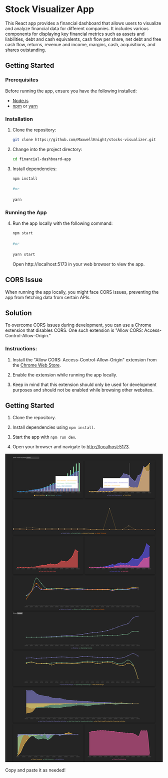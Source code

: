 # Stock Visualizer App

This React app provides a financial dashboard that allows users to visualize and analyze financial data for different companies. It includes various components for displaying key financial metrics such as assets and liabilities, debt and cash equivalents, cash flow per share, net debt and free cash flow, returns, revenue and income, margins, cash, acquisitions, and shares outstanding.

## Getting Started

### Prerequisites

Before running the app, ensure you have the following installed:

- [Node.js](https://nodejs.org/)
- [npm](https://www.npmjs.com/) or [yarn](https://yarnpkg.com/)

### Installation

1. Clone the repository:

   ```bash
   git clone https://github.com/MaxwellKnight/stocks-visualizer.git

   ```

2. Change into the project directory:

   ```bash
   cd financial-dashboard-app

   ```

3. Install dependencies:

   ```bash
   npm install

   #or

   yarn
   ```

### Running the App

4. Run the app locally with the following command:

   ```bash
   npm start

   #or

   yarn start

   ```

   Open http://localhost:5173 in your web browser to view the app.

## CORS Issue

When running the app locally, you might face CORS issues, preventing the app from fetching data from certain APIs.

## Solution

To overcome CORS issues during development, you can use a Chrome extension that disables CORS. One such extension is "Allow CORS: Access-Control-Allow-Origin."

### Instructions:

1. Install the "Allow CORS: Access-Control-Allow-Origin" extension from the [Chrome Web Store](https://chrome.google.com/webstore/detail/allow-cors-access-control/lhobafahddgcelffkeicbaginigeejlf).

2. Enable the extension while running the app locally.

3. Keep in mind that this extension should only be used for development purposes and should not be enabled while browsing other websites.

## Getting Started

1. Clone the repository.

2. Install dependencies using `npm install`.

3. Start the app with `npm run dev`.

4. Open your browser and navigate to [http://localhost:5173](http://localhost:3000).

![Financial Dashboard](./dashboard_screenshot.png)

Copy and paste it as needed!
